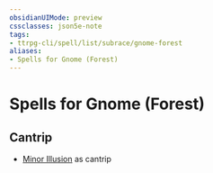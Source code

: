 ```yaml
---
obsidianUIMode: preview
cssclasses: json5e-note
tags:
- ttrpg-cli/spell/list/subrace/gnome-forest
aliases:
- Spells for Gnome (Forest)
---
```

# Spells for Gnome (Forest)

## Cantrip

- [Minor Illusion](/3-Mechanics/CLI/Compendium/spells/minor-illusion.md "PHB") as cantrip